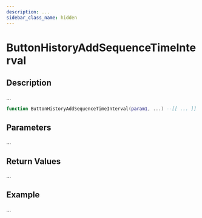 ```yaml
---
description: ...
sidebar_class_name: hidden
---
```


# ButtonHistoryAddSequenceTimeInterval

## Description

...

```lua
function ButtonHistoryAddSequenceTimeInterval(param1, ...) --[[ ... ]] end
```

## Parameters

...

## Return Values

...

## Example

...


